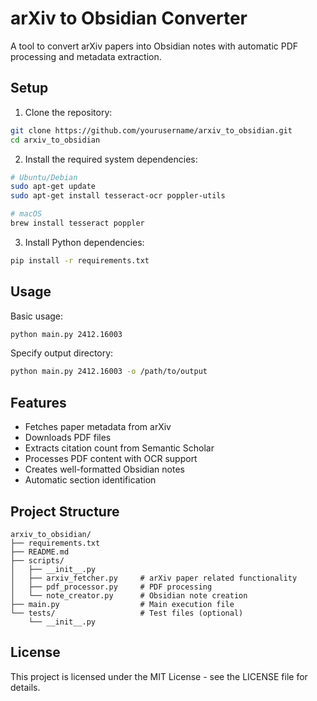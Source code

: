 # arXiv to Obsidian Converter

A tool to convert arXiv papers into Obsidian notes with automatic PDF processing and metadata extraction.

## Setup

1. Clone the repository:
```bash
git clone https://github.com/yourusername/arxiv_to_obsidian.git
cd arxiv_to_obsidian
```

2. Install the required system dependencies:
```bash
# Ubuntu/Debian
sudo apt-get update
sudo apt-get install tesseract-ocr poppler-utils

# macOS
brew install tesseract poppler
```

3. Install Python dependencies:
```bash
pip install -r requirements.txt
```

## Usage

Basic usage:
```bash
python main.py 2412.16003
```

Specify output directory:
```bash
python main.py 2412.16003 -o /path/to/output
```

## Features

- Fetches paper metadata from arXiv
- Downloads PDF files
- Extracts citation count from Semantic Scholar
- Processes PDF content with OCR support
- Creates well-formatted Obsidian notes
- Automatic section identification

## Project Structure

```
arxiv_to_obsidian/
├── requirements.txt
├── README.md
├── scripts/
│   ├── __init__.py
│   ├── arxiv_fetcher.py     # arXiv paper related functionality
│   ├── pdf_processor.py     # PDF processing
│   └── note_creator.py      # Obsidian note creation
├── main.py                  # Main execution file
└── tests/                   # Test files (optional)
    └── __init__.py
```

## License

This project is licensed under the MIT License - see the LICENSE file for details.